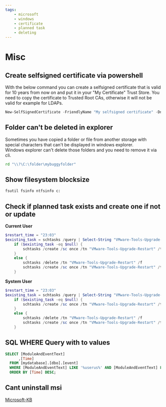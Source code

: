 ```yaml
---
tags:
    - microsoft
    - windows
    - certificate
    - planned task
    - deleting
---
```


# Misc
## Create selfsigned certificate via powershell
With the below command you can create a selfsigned certificate that is valid for 10 years from now on and put it in your "My Certificate" Trust Store.
You need to copy the certificate to Trusted Root CAs, otherwise it will not be valid for example for LDAPs.
```powershell
New-SelfSignedCertificate -FriendlyName "My selfsigned certificate" -DnsName srv1, srv1.domain.local -CertStoreLocation Cert:\LocalMachine\My -NotAfter (Get-Date).AddYears(10) -TextExtension @("2.5.29.37={text}1.3.6.1.5.5.7.3.1")
```

## Folder can't be deleted in explorer
Sometimes you have copied a folder or file from another storage with special characters that can't be displayed in windows explorer.  
Windows explorer can't delete those folders and you need to remove it via cli.
```cmd
rd "\\?\C:\folder\mybuggyfolder"
```

## Show filesystem blocksize
```cmd
fsutil fsinfo ntfsinfo c:
```

## Check if planned task exists and create one if not or update
**Current User**
```powershell
$restart_time = "23:03"
$existing_task = schtasks /query | Select-String "VMware-Tools-Upgrade-Restart"
    if ($existing_task -eq $null) {
        schtasks /create /sc once /tn "VMware-Tools-Upgrade-Restart" /tr "shutdown -r" /st $restart_time
    }
    else {
        schtasks /delete /tn "VMware-Tools-Upgrade-Restart" /f
        schtasks /create /sc once /tn "VMware-Tools-Upgrade-Restart" /tr "shutdown -r" /st $restart_time
    }
```

**System User**
```powershell
$restart_time = "23:03"
$existing_task = schtasks /query | Select-String "VMware-Tools-Upgrade-Restart"
    if ($existing_task -eq $null) {
        schtasks /create /sc once /tn "VMware-Tools-Upgrade-Restart" /tr "shutdown -r" /st $restart_time /ru "SYSTEM"
    }
    else {
        schtasks /delete /tn "VMware-Tools-Upgrade-Restart" /f
        schtasks /create /sc once /tn "VMware-Tools-Upgrade-Restart" /tr "shutdown -r" /st $restart_time /ru "SYSTEM"
    }

```

## SQL WHERE Query with to values
```sql
SELECT [ModuleAndEventText]
      ,[Time]
  FROM [mydatabase].[dbo].[event]
  WHERE [ModuleAndEventText] LIKE '%userus%' AND [ModuleAndEventText] LIKE '%new session%'
  ORDER BY [Time] DESC;
```

## Cant uninstall msi
[Microsoft-KB](https://support.microsoft.com/en-us/topic/fix-problems-that-block-programs-from-being-installed-or-removed-cca7d1b6-65a9-3d98-426b-e9f927e1eb4d)
